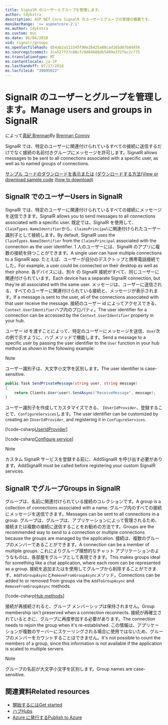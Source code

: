 ```yaml
---
title: SignalR のユーザーとグループを管理します。
author: tdykstra
description: ASP.NET Core SignalR のユーザーとグループの管理の概要です。
monikerRange: '>= aspnetcore-2.1'
ms.author: tdykstra
ms.custom: mvc
ms.date: 06/04/2018
uid: signalr/groups
ms.openlocfilehash: d54ab2a113345f98e26425a88cad165d67b8d456
ms.sourcegitcommit: 3ca527f27c88cfc9d04688db5499e372fbc2c775
ms.translationtype: MT
ms.contentlocale: ja-JP
ms.lasthandoff: 07/17/2018
ms.locfileid: "39095022"
---
```

# <a name="manage-users-and-groups-in-signalr"></a><span data-ttu-id="3225c-103">SignalR のユーザーとグループを管理します。</span><span class="sxs-lookup"><span data-stu-id="3225c-103">Manage users and groups in SignalR</span></span>

<span data-ttu-id="3225c-104">によって[真紀 Brennan](https://github.com/BrennanConroy)</span><span class="sxs-lookup"><span data-stu-id="3225c-104">By [Brennan Conroy](https://github.com/BrennanConroy)</span></span>

<span data-ttu-id="3225c-105">SignalR では、特定のユーザーに関連付けられているすべての接続に送信するだけでなく接続の名前付きグループにメッセージを許可します。</span><span class="sxs-lookup"><span data-stu-id="3225c-105">SignalR allows messages to be sent to all connections associated with a specific user, as well as to named groups of connections.</span></span>

<span data-ttu-id="3225c-106">[サンプル コードのダウンロードを表示または](https://github.com/aspnet/Docs/tree/master/aspnetcore/signalr/groups/sample/) [(ダウンロードする方法)](xref:tutorials/index#how-to-download-a-sample)</span><span class="sxs-lookup"><span data-stu-id="3225c-106">[View or download sample code](https://github.com/aspnet/Docs/tree/master/aspnetcore/signalr/groups/sample/) [(how to download)](xref:tutorials/index#how-to-download-a-sample)</span></span>

## <a name="users-in-signalr"></a><span data-ttu-id="3225c-107">SignalR でのユーザー</span><span class="sxs-lookup"><span data-stu-id="3225c-107">Users in SignalR</span></span>

<span data-ttu-id="3225c-108">SignalR では、特定のユーザーに関連付けられているすべての接続にメッセージを送信できます。</span><span class="sxs-lookup"><span data-stu-id="3225c-108">SignalR allows you to send messages to all connections associated with a specific user.</span></span> <span data-ttu-id="3225c-109">既定では、SignalR を使用して、`ClaimTypes.NameIdentifier`から、`ClaimsPrincipal`に関連付けられたユーザー識別子として接続します。</span><span class="sxs-lookup"><span data-stu-id="3225c-109">By default, SignalR uses the `ClaimTypes.NameIdentifier` from the `ClaimsPrincipal` associated with the connection as the user identifier.</span></span> <span data-ttu-id="3225c-110">1 人のユーザーには、SignalR のアプリに複数の接続を持つことができます。</span><span class="sxs-lookup"><span data-stu-id="3225c-110">A single user can have multiple connections to a SignalR app.</span></span> <span data-ttu-id="3225c-111">たとえば、ユーザーが自分のデスクトップと携帯電話接続でした。</span><span class="sxs-lookup"><span data-stu-id="3225c-111">For example, a user could be connected on their desktop as well as their phone.</span></span> <span data-ttu-id="3225c-112">各デバイスには、別々 の SignalR 接続がすべて、同じユーザーに関連付けられています。</span><span class="sxs-lookup"><span data-stu-id="3225c-112">Each device has a separate SignalR connection, but they're all associated with the same user.</span></span> <span data-ttu-id="3225c-113">メッセージは、ユーザーに送信される、すべてのユーザーに関連付けられている接続と、メッセージが表示されます。</span><span class="sxs-lookup"><span data-stu-id="3225c-113">If a message is sent to the user, all of the connections associated with that user receive the message.</span></span> <span data-ttu-id="3225c-114">接続のユーザー id によってアクセスできる、`Context.UserIdentifier`ハブ内のプロパティ。</span><span class="sxs-lookup"><span data-stu-id="3225c-114">The user identifier for a connection can be accessed by the `Context.UserIdentifier` property in your hub.</span></span>

<span data-ttu-id="3225c-115">ユーザー id を渡すことによって、特定のユーザーにメッセージを送信、`User`次の例で示すように、ハブ メソッドで機能します。</span><span class="sxs-lookup"><span data-stu-id="3225c-115">Send a message to a specific user by passing the user identifier to the `User` function in your hub method as shown in the following example:</span></span>

> [!NOTE]
> <span data-ttu-id="3225c-116">ユーザー識別子は、大文字小文字を区別します。</span><span class="sxs-lookup"><span data-stu-id="3225c-116">The user identifier is case-sensitive.</span></span>

```csharp
public Task SendPrivateMessage(string user, string message)
{
    return Clients.User(user).SendAsync("ReceiveMessage", message);
}
```

<span data-ttu-id="3225c-117">ユーザー識別子を作成してカスタマイズできる、 `IUserIdProvider`、登録することで、`ConfigureServices`します。</span><span class="sxs-lookup"><span data-stu-id="3225c-117">The user identifier can be customized by creating an `IUserIdProvider`, and registering it in `ConfigureServices`.</span></span>

[!code-csharp[UserIdProvider](groups/sample/customuseridprovider.cs?range=4-10)]

[!code-csharp[Configure service](groups/sample/startup.cs?range=21-22,39-42)]

> [!NOTE]
> <span data-ttu-id="3225c-118">カスタム SignalR サービスを登録する前に、AddSignalR を呼び出す必要があります。</span><span class="sxs-lookup"><span data-stu-id="3225c-118">AddSignalR must be called before registering your custom SignalR services.</span></span>

## <a name="groups-in-signalr"></a><span data-ttu-id="3225c-119">SignalR でグループ</span><span class="sxs-lookup"><span data-stu-id="3225c-119">Groups in SignalR</span></span>

<span data-ttu-id="3225c-120">グループは、名前に関連付けられている接続のコレクションです。</span><span class="sxs-lookup"><span data-stu-id="3225c-120">A group is a collection of connections associated with a name.</span></span> <span data-ttu-id="3225c-121">グループ内のすべての接続にメッセージを送信できます。</span><span class="sxs-lookup"><span data-stu-id="3225c-121">Messages can be sent to all connections in a group.</span></span> <span data-ttu-id="3225c-122">グループは、グループは、アプリケーションによって管理されるため、接続または複数の接続に送信することをお勧めの方法です。</span><span class="sxs-lookup"><span data-stu-id="3225c-122">Groups are the recommended way to send to a connection or multiple connections because the groups are managed by the application.</span></span> <span data-ttu-id="3225c-123">接続は、複数のグループのメンバーであることができます。</span><span class="sxs-lookup"><span data-stu-id="3225c-123">A connection can be a member of multiple groups.</span></span> <span data-ttu-id="3225c-124">これによりグループ理想的なチャット アプリケーションのようなものは、各部屋をグループとして表現できます。</span><span class="sxs-lookup"><span data-stu-id="3225c-124">This makes groups ideal for something like a chat application, where each room can be represented as a group.</span></span> <span data-ttu-id="3225c-125">接続を追加またはを使用してグループから削除することができます、`AddToGroupAsync`と`RemoveFromGroupAsync`メソッド。</span><span class="sxs-lookup"><span data-stu-id="3225c-125">Connections can be added to or removed from groups via the `AddToGroupAsync` and `RemoveFromGroupAsync` methods.</span></span>

[!code-csharp[Hub methods](groups/sample/hubs/chathub.cs?range=15-27)]

<span data-ttu-id="3225c-126">接続が再接続されると、グループ メンバーシップは保持されません。</span><span class="sxs-lookup"><span data-stu-id="3225c-126">Group membership isn't preserved when a connection reconnects.</span></span> <span data-ttu-id="3225c-127">接続が再確立されているときに、グループに再度参加する必要があります。</span><span class="sxs-lookup"><span data-stu-id="3225c-127">The connection needs to rejoin the group when it's re-established.</span></span> <span data-ttu-id="3225c-128">この情報は、アプリケーションが複数のサーバーにスケーリングされる場合に使用ではないため、グループのメンバーをカウントすることはできません。</span><span class="sxs-lookup"><span data-stu-id="3225c-128">It's not possible to count the members of a group, since this information is not available if the application is scaled to multiple servers.</span></span>

> [!NOTE]
> <span data-ttu-id="3225c-129">グループの名前が大文字小文字を区別します。</span><span class="sxs-lookup"><span data-stu-id="3225c-129">Group names are case-sensitive.</span></span>

## <a name="related-resources"></a><span data-ttu-id="3225c-130">関連資料</span><span class="sxs-lookup"><span data-stu-id="3225c-130">Related resources</span></span>

* [<span data-ttu-id="3225c-131">開始するには</span><span class="sxs-lookup"><span data-stu-id="3225c-131">Get started</span></span>](xref:tutorials/signalr)
* [<span data-ttu-id="3225c-132">ハブ</span><span class="sxs-lookup"><span data-stu-id="3225c-132">Hubs</span></span>](xref:signalr/hubs)
* [<span data-ttu-id="3225c-133">Azure に発行する</span><span class="sxs-lookup"><span data-stu-id="3225c-133">Publish to Azure</span></span>](xref:signalr/publish-to-azure-web-app)

